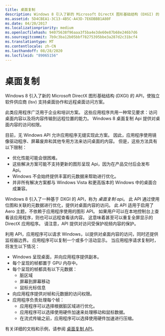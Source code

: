 ```yaml
---
title: 桌面复制
description: Windows 8 引入了新的 Microsoft DirectX 图形基础结构 (DXGI) 的 API，使独立软件供应商 (Isv) 支持桌面协作和远程桌面访问方案。
ms.assetid: 5D4CBEA1-3C13-4B5C-A43D-7E6DBBB1A80F
ms.date: 04/20/2017
ms.localizationpriority: medium
ms.openlocfilehash: 94075638f96aaa3f5ba4e3de60e87b68e246b7d6
ms.sourcegitcommit: 7b9c3ba12b05bbf78275395bbe3a287d2c31bcf4
ms.translationtype: MT
ms.contentlocale: zh-CN
ms.lasthandoff: 08/28/2020
ms.locfileid: "89065156"
---
```

# <a name="desktop-duplication"></a>桌面复制


Windows 8 引入了新的 Microsoft DirectX 图形基础结构 (DXGI) 的 API，使独立软件供应商 (Isv) 支持桌面协作和远程桌面访问方案。

此类应用程序广泛用于企业和培训方案。 这些应用程序共用一种常见要求：访问桌面内容以及将内容传输到远程位置的能力。 Windows 8 桌面复制 Api 提供对桌面内容的访问权限。

目前，无 Windows API 允许应用程序无缝实现此方案。 因此，应用程序使用镜像驱动程序、屏幕废弃和其他专用方法来访问桌面的内容。 但是，这些方法具有以下限制：

-   优化性能可能会很困难。
-   这些解决方案可能不支持更新的图形呈现 Api，因为在产品交付后会发布 Api。
-   Windows 不会始终提供丰富的元数据来帮助进行优化。
-   并非所有解决方案都与 Windows Vista 和更高版本的 Windows 中的桌面合成兼容。

Windows 8 引入了一种基于 DXGI 的 API，称为 *桌面复制 api*。 此 API 通过使用位图和关联的元数据进行优化，提供对桌面内容的访问。 此 API 适用于启用了 Aero 主题，不依赖于应用程序使用的图形 API。 如果用户可以在本地控制台上查看该应用程序，则也可以远程查看该内容。 这意味着甚至可以重复全屏显示的 DirectX 应用程序。 请注意，API 提供对访问受保护视频内容的保护。

利用 API，应用程序可以请求 Windows，以提供对桌面内容的访问，同时还提供监视器边界。 应用程序可以复制一个或多个活动显示。 当应用程序请求复制时，将发生以下情况：

-   Windows 呈现桌面，并向应用程序提供副本。
-   每个呈现的帧都置于 GPU 内存中。
-   每个呈现的帧都具有以下元数据：
    -   脏区域
    -   屏幕到屏幕移动
    -   鼠标光标信息
-   向应用程序提供对帧和元数据的访问权限。
-   应用程序负责处理每个帧：
    -   应用程序可以选择根据脏区域进行优化。
    -   应用程序可以选择使用硬件加速来处理移动和鼠标数据。
    -   在流式传输之前，应用程序可以选择使用硬件加速进行压缩。

有关详细的文档和示例，请参阅 [桌面复制 API](/windows/desktop/direct3ddxgi/desktop-dup-api)。

 


